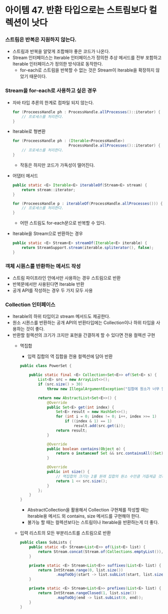 # 아이템 47. 반환 타입으로는 스트림보다 컬렉션이 낫다

### 스트림은 반복은 지원하지 않는다.

- 스트림과 반복을 알맞게 조합해야 좋은 코드가 나온다.
- Stream 인터페이스는 Iterable 인터페이스가 정의한 추상 메서드를 전부 포함하고 Iterable 인터페이스가 정의한 방식대로 동작한다.
    - for-each로 스트림을 반복할 수 없는 것은 Stream이 Iterable을 확장하지 않았기 때문이다.


### Stream을  for-each로 사용하고 싶은 경우

- 자바 타입 추론의 한계로 컴파일 되지 않는다.

    ```java
    for (ProceessHandle ph : ProcessHandle.allProcesses()::iterator) {
        // 프로세스를 처리한다.
    }
    ```

- Iterable로 형변환

    ```java
    for (ProceessHandle ph : (Iterable<ProcessHandle>)
                             ProcessHandle.allProcesses()::iterator) {
        // 프로세스를 처리한다.
    }
    ```

    - 작동은 하지만 코드가 가독성이 떨어진다.
- 어댑터 메서드

    ```java
    public static <E> Iterable<E> iterableOf(Stream<E> stream) {
        return stream::iterator;
    }
    
    for (ProceessHandle p : iterableOf(ProcessHandle.allProcesses())) {
        // 프로세스를 처리한다.
    }
    ```

    - 어떤 스트림도 for-each문으로 반복할 수 있다.
- Iterable을 Stream으로 반환하는 경우

    ```java
    public static <E> Stream<E> streamOf(Iterable<E> iterable) {
        return StreamSupport.stream(iterable.spliterator(), false);
    }
    ```


### 객체 시퀀스를 반환하는 메서드 작성

- 스트림 파이프라인 안에서만 사용하는 경우 스트림으로 반환
- 반복문에서만 사용된다면 Iterable 반환
- 공개 API를 작성하는 경우 두 가지 모두 사용

### Collection 인터페이스

- Iterable의 하위 타입이고 stream 메서드도 제공한다.
- 원소 시퀀스를 반환하는 공개 API의 반환타입에는 Collection이나 하위 타입을 사용하는 것이 좋다.
- 반환할 컬렉션의 크기가 크지만 표현을 간결하게 할 수 있다면 전용 컬렉션 구현
    - 멱집합
        - 입력 집합의 역 집합을 전용 컬렉션에 담아 반환

        ```java
        public class PowerSet {
        
            public static final <E> Collection<Set<E>> of(Set<E> s) {
                List<E> src = new ArrayList<>();
                if (src.size() > 30)
                    throw new IllegalArgumentException("집합에 원소가 너무 많습니다(최대 30개). :" + s);
        
                return new AbstractList<Set<E>>() {
                    @Override
                    public Set<E> get(int index) {
                        Set<E> result = new HashSet<>();
                        for (int i = 0; index != 0; i++, index >>= 1)
                            if ((index & 1) == 1)
                                result.add(src.get(i));
                        return result;
                    }
        
                    @Override
                    public boolean contains(Object o) {
                        return o instanceof Set && src.containsAll((Set) o);
                    }
        
                    @Override
                    public int size() {
                        // 멱집합의 크기는 2를 원래 집합의 원소 수만큼 거듭제곱 것과 같다.
                        return 1 << src.size();
                    }
                };
            }
        }
        ```

        - AbstractCollection을 활용해서 Collection 구현체를 작성할 때는 Iterable용 메서드 외 contains, size 메서드를 구현해야 한다.
        - 불가능 할 때는 컬렉션보다는 스트림이나 Iterable을 반환하는게 더 좋다.
    - 입력 리스트의 모든 부분리스트를 스트림으로 반환

        ```java
        public class SubLists {
            public static <E> Stream<List<E>> of(List<E> list) {
                return Stream.concat(Stream.of(Collections.emptyList()), prefixes(list).flatMap(SubLists::suffixes));
            }
        
            private static <E> Stream<List<E>> suffixes(List<E> list) {
                return IntStream.range(0, list.size())
                        .mapToObj(start -> list.subList(start, list.size()));
            }
        
            private static <E> Stream<List<E>> prefixes(List<E> list) {
                return IntStream.rangeClosed(1, list.size())
                        .mapToObj(end -> list.subList(0, end));
            }
        }
        ```